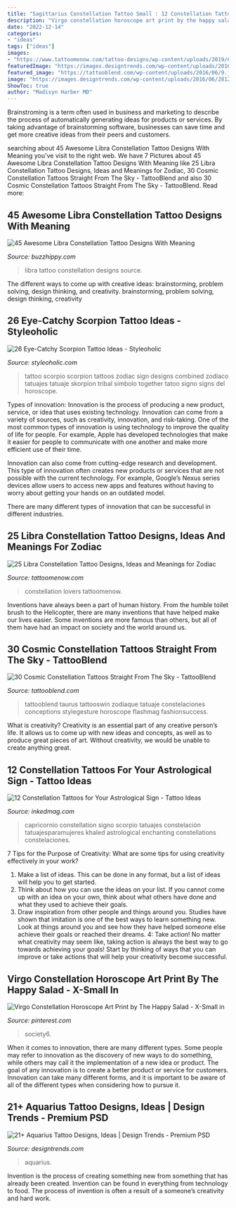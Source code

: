 ```yaml
---
title: "Sagittarius Constellation Tattoo Small : 12 Constellation Tattoos For Your Astrological Sign"
description: "Virgo constellation horoscope art print by the happy salad"
date: "2022-12-14"
categories:
- "ideas"
tags: ["ideas"]
images:
- "https://www.tattoomenow.com/tattoo-designs/wp-content/uploads/2019/05/libra-constellation-tattoo-ankle-05.jpg"
featuredImage: "https://images.designtrends.com/wp-content/uploads/2016/06/28123645/Small-Aquarius-Wrist-Tattoo.jpg"
featured_image: "https://tattooblend.com/wp-content/uploads/2016/06/9.jpg"
image: "https://images.designtrends.com/wp-content/uploads/2016/06/28123645/Small-Aquarius-Wrist-Tattoo.jpg"
ShowToc: true
author: "Madisyn Harber MD"
---
```



Brainstroming is a term often used in business and marketing to describe the process of automatically generating ideas for products or services. By taking advantage of brainstorming software, businesses can save time and get more creative ideas from their peers and customers.

	

		
searching about 45 Awesome Libra Constellation Tattoo Designs With Meaning you've visit to the right web. We have 7 Pictures about 45 Awesome Libra Constellation Tattoo Designs With Meaning like 25 Libra Constellation Tattoo Designs, Ideas and Meanings for Zodiac, 30 Cosmic Constellation Tattoos Straight From The Sky - TattooBlend and also 30 Cosmic Constellation Tattoos Straight From The Sky - TattooBlend. Read more:
		
    
## 45 Awesome Libra Constellation Tattoo Designs With Meaning

<img loading=lazy src="http://www.buzzhippy.com/wp-content/uploads/2019/10/Amazing-Libra-Constellation-Tattoo-Designs-13-1.jpg" onerror="this.onerror=null;this.src='https://tse1.mm.bing.net/th?id=OIP.KadPUg1ZFxe-3lFVvpBeaQHaJ4&amp;pid=15.1';" alt="45 Awesome Libra Constellation Tattoo Designs With Meaning">

_Source: buzzhippy.com_

>libra tattoo constellation designs source. 

	

The different ways to come up with creative ideas: brainstorming, problem solving, design thinking, and creativity.
brainstorming, problem solving, design thinking, creativity

    
## 26 Eye-Catchy Scorpion Tattoo Ideas - Styleoholic

<img loading=lazy src="http://i.styleoholic.com/2016/07/04-Zodiac-sign-scorpio-tattoo.jpg" onerror="this.onerror=null;this.src='https://tse2.mm.bing.net/th?id=OIP.UooAIQ2esmcVU4fKsBW0HQHaLH&amp;pid=15.1';" alt="26 Eye-Catchy Scorpion Tattoo Ideas - Styleoholic">

_Source: styleoholic.com_

>tattoo scorpio scorpion tattoos zodiac sign designs combined zodiaco tatuajes tatuaje skorpion tribal simbolo together tatoo signo signs del horoscope. 

	

Types of innovation:
Innovation is the process of producing a new product, service, or idea that uses existing technology. Innovation can come from a variety of sources, such as creativity, innovation, and risk-taking. 
One of the most common types of innovation is using technology to improve the quality of life for people. For example, Apple has developed technologies that make it easier for people to communicate with one another and make more efficient use of their time. 

Innovation can also come from cutting-edge research and development. This type of innovation often creates new products or services that are not possible with the current technology. For example, Google’s Nexus series devices allow users to access new apps and features without having to worry about getting your hands on an outdated model. 

There are many different types of innovation that can be successful in different industries.

    
## 25 Libra Constellation Tattoo Designs, Ideas And Meanings For Zodiac

<img loading=lazy src="https://www.tattoomenow.com/tattoo-designs/wp-content/uploads/2019/05/libra-constellation-tattoo-ankle-05.jpg" onerror="this.onerror=null;this.src='https://tse1.mm.bing.net/th?id=OIP.oX0hpHc9gNZkyFRpzHhHRQHaJ4&amp;pid=15.1';" alt="25 Libra Constellation Tattoo Designs, Ideas and Meanings for Zodiac">

_Source: tattoomenow.com_

>constellation lovers tattoomenow. 

	

Inventions have always been a part of human history. From the humble toilet brush to the Helicopter, there are many inventions that have helped make our lives easier. Some inventions are more famous than others, but all of them have had an impact on society and the world around us.

    
## 30 Cosmic Constellation Tattoos Straight From The Sky - TattooBlend

<img loading=lazy src="https://tattooblend.com/wp-content/uploads/2016/06/9.jpg" onerror="this.onerror=null;this.src='https://tse3.mm.bing.net/th?id=OIP.P72i7Rmu3mxFfjv4N6f9BwHaHX&amp;pid=15.1';" alt="30 Cosmic Constellation Tattoos Straight From The Sky - TattooBlend">

_Source: tattooblend.com_

>tattooblend taurus tattooswin zodiaque tatuaje constelaciones conceptions stylegesture horoscope flashmag fashionsuccess. 

	

What is creativity?
Creativity is an essential part of any creative person’s life. It allows us to come up with new ideas and concepts, as well as to produce great pieces of art. Without creativity, we would be unable to create anything great.

    
## 12 Constellation Tattoos For Your Astrological Sign - Tattoo Ideas

<img loading=lazy src="https://www.inkedmag.com/.image/c_limit%2Ccs_srgb%2Cfl_progressive%2Cq_auto:good%2Cw_700/MTYyNjIwMzEwNzU4MTA2MTUy/488e1a50e47abe9b30380c09349da8e9.jpg" onerror="this.onerror=null;this.src='https://tse3.mm.bing.net/th?id=OIP.FyG5jWzuyvHBQHbDhHzijwHaJ3&amp;pid=15.1';" alt="12 Constellation Tattoos for Your Astrological Sign - Tattoo Ideas">

_Source: inkedmag.com_

>capricornio constellation signo scorpio tatuajes constelación tatuajesparamujeres khaled astrological enchanting constellations constelaciones. 

	

7 Tips for the Purpose of Creativity: What are some tips for using creativity effectively in your work?
1. Make a list of ideas. This can be done in any format, but a list of ideas will help you to get started.
2. Think about how you can use the ideas on your list. If you cannot come up with an idea on your own, think about what others have done and what they used to achieve their goals.
3. Draw inspiration from other people and things around you. Studies have shown that imitation is one of the best ways to learn something new. Look at things around you and see how they have helped someone else achieve their goals or reached their dreams.
4: Take action! No matter what creativity may seem like, taking action is always the best way to go towards achieving your goals! Start by thinking of ways that you can improve or take actions that will help your creativity become successful.

    
## Virgo Constellation Horoscope Art Print By The Happy Salad - X-Small In

<img loading=lazy src="https://i.pinimg.com/736x/78/72/0d/78720d75d5138db90dd46897259644e9.jpg" onerror="this.onerror=null;this.src='https://tse2.mm.bing.net/th?id=OIP.UeL9CUA9LYUlyTn5CI5cuQHaLG&amp;pid=15.1';" alt="Virgo Constellation Horoscope Art Print by The Happy Salad - X-Small in">

_Source: pinterest.com_

>society6. 

	

When it comes to innovation, there are many different types. Some people may refer to innovation as the discovery of new ways to do something, while others may call it the implementation of a new idea or product. The goal of any innovation is to create a better product or service for customers. Innovation can take many different forms, and it is important to be aware of all of the different types when considering how to pursue it.

    
## 21+ Aquarius Tattoo Designs, Ideas | Design Trends - Premium PSD

<img loading=lazy src="https://images.designtrends.com/wp-content/uploads/2016/06/28123645/Small-Aquarius-Wrist-Tattoo.jpg" onerror="this.onerror=null;this.src='https://tse1.mm.bing.net/th?id=OIP.LhOHDPxTb4ysbxFsZQuyzAHaHa&amp;pid=15.1';" alt="21+ Aquarius Tattoo Designs, Ideas | Design Trends - Premium PSD">

_Source: designtrends.com_

>aquarius. 

	

Invention is the process of creating something new from something that has already been created. Invention can be found in everything from technology to food. The process of invention is often a result of a someone’s creativity and hard work.

